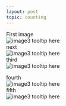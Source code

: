 ```yaml
---
layout: post
topic: counting
---
```

  
First image   
![image3 tooltip here](/AppliedMaths/assets/images/image2.jpg)  
next  
![image3 tooltip here](/AppliedMaths/assets/images/image.jpg)    
third  
![image3 tooltip here](/AppliedMaths/assets/images/SimultaneousEques.jpg)    

fourth  
![image3 tooltip here](/AppliedMaths/assets/images/resizedoakcattle14062021.jpg)    
fifth  
![image3 tooltip here](/AppliedMaths/assets/images/IMGabout50by40px03092021.jpg)    
